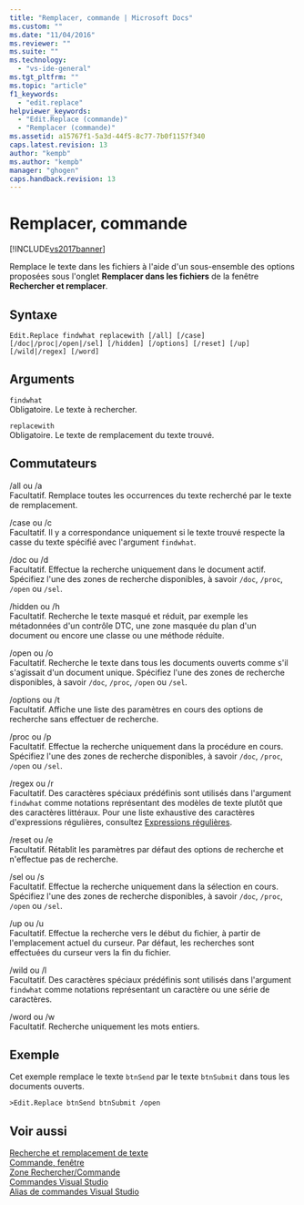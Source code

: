 ```yaml
---
title: "Remplacer, commande | Microsoft Docs"
ms.custom: ""
ms.date: "11/04/2016"
ms.reviewer: ""
ms.suite: ""
ms.technology: 
  - "vs-ide-general"
ms.tgt_pltfrm: ""
ms.topic: "article"
f1_keywords: 
  - "edit.replace"
helpviewer_keywords: 
  - "Edit.Replace (commande)"
  - "Remplacer (commande)"
ms.assetid: a15767f1-5a3d-44f5-8c77-7b0f1157f340
caps.latest.revision: 13
author: "kempb"
ms.author: "kempb"
manager: "ghogen"
caps.handback.revision: 13
---
```

# Remplacer, commande
[!INCLUDE[vs2017banner](../../code-quality/includes/vs2017banner.md)]

Remplace le texte dans les fichiers à l'aide d'un sous\-ensemble des options proposées sous l'onglet **Remplacer dans les fichiers** de la fenêtre **Rechercher et remplacer**.  
  
## Syntaxe  
  
```  
Edit.Replace findwhat replacewith [/all] [/case]  
[/doc|/proc|/open|/sel] [/hidden] [/options] [/reset] [/up]  
[/wild|/regex] [/word]  
```  
  
## Arguments  
 `findwhat`  
 Obligatoire.  Le texte à rechercher.  
  
 `replacewith`  
 Obligatoire.  Le texte de remplacement du texte trouvé.  
  
## Commutateurs  
 \/all ou \/a  
 Facultatif.  Remplace toutes les occurrences du texte recherché par le texte de remplacement.  
  
 \/case ou \/c  
 Facultatif.  Il y a correspondance uniquement si le texte trouvé respecte la casse du texte spécifié avec l'argument `findwhat`.  
  
 \/doc ou \/d  
 Facultatif.  Effectue la recherche uniquement dans le document actif.  Spécifiez l'une des zones de recherche disponibles, à savoir `/doc`, `/proc`, `/open` ou `/sel`.  
  
 \/hidden ou \/h  
 Facultatif.  Recherche le texte masqué et réduit, par exemple les métadonnées d'un contrôle DTC, une zone masquée du plan d'un document ou encore une classe ou une méthode réduite.  
  
 \/open ou \/o  
 Facultatif.  Recherche le texte dans tous les documents ouverts comme s'il s'agissait d'un document unique.  Spécifiez l'une des zones de recherche disponibles, à savoir `/doc`, `/proc`, `/open` ou `/sel`.  
  
 \/options ou \/t  
 Facultatif.  Affiche une liste des paramètres en cours des options de recherche sans effectuer de recherche.  
  
 \/proc ou \/p  
 Facultatif.  Effectue la recherche uniquement dans la procédure en cours.  Spécifiez l'une des zones de recherche disponibles, à savoir `/doc`, `/proc`, `/open` ou `/sel`.  
  
 \/regex ou \/r  
 Facultatif.  Des caractères spéciaux prédéfinis sont utilisés dans l'argument `findwhat` comme notations représentant des modèles de texte plutôt que des caractères littéraux.  Pour une liste exhaustive des caractères d'expressions régulières, consultez [Expressions régulières](../../ide/using-regular-expressions-in-visual-studio.md).  
  
 \/reset ou \/e  
 Facultatif.  Rétablit les paramètres par défaut des options de recherche et n'effectue pas de recherche.  
  
 \/sel ou \/s  
 Facultatif.  Effectue la recherche uniquement dans la sélection en cours.  Spécifiez l'une des zones de recherche disponibles, à savoir `/doc`, `/proc`, `/open` ou `/sel`.  
  
 \/up ou \/u  
 Facultatif.  Effectue la recherche vers le début du fichier, à partir de l'emplacement actuel du curseur.  Par défaut, les recherches sont effectuées du curseur vers la fin du fichier.  
  
 \/wild ou \/l  
 Facultatif.  Des caractères spéciaux prédéfinis sont utilisés dans l'argument `findwhat` comme notations représentant un caractère ou une série de caractères.  
  
 \/word ou \/w  
 Facultatif.  Recherche uniquement les mots entiers.  
  
## Exemple  
 Cet exemple remplace le texte `btnSend` par le texte `btnSubmit` dans tous les documents ouverts.  
  
```  
>Edit.Replace btnSend btnSubmit /open  
```  
  
## Voir aussi  
 [Recherche et remplacement de texte](../../ide/finding-and-replacing-text.md)   
 [Commande, fenêtre](../../ide/reference/command-window.md)   
 [Zone Rechercher\/Commande](../../ide/find-command-box.md)   
 [Commandes Visual Studio](../../ide/reference/visual-studio-commands.md)   
 [Alias de commandes Visual Studio](../../ide/reference/visual-studio-command-aliases.md)